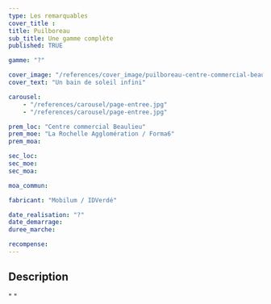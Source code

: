 ```yaml
---
type: Les remarquables
cover_title :
title: Puilboreau
sub_title: Une gamme complète
published: TRUE

gamme: "?"

cover_image: "/references/cover_image/puilboreau-centre-commercial-beaulieu.jpeg"
cover_text: "Un bain de soleil infini"

carousel:
    - "/references/carousel/page-entree.jpg"
    - "/references/carousel/page-entree.jpg"

prem_loc: "Centre commercial Beaulieu"
prem_moe: "La Rochelle Agglomération / Forma6"
prem_moa:

sec_loc:
sec_moe:
sec_moa:

moa_commun:

fabricant: "Mobilum / IDVerdé"

date_realisation: "?"
date_demarrage:
duree_marche:

recompense:
---
```


## Description

" "
